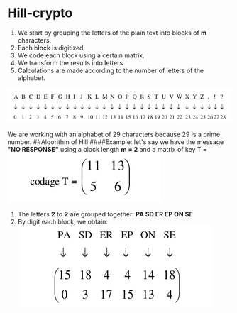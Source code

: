 # Hill-crypto
1. We start by grouping the letters of the plain text into blocks of **m** characters.
2. Each block is digitized.
3. We code each block using a certain matrix.
4. We transform the results into letters.
5. Calculations are made according to the number of letters of the alphabet. 

![char](screenshots/chars.png)

We are working with an alphabet of 29 characters because 29 is a prime number.
##Algorithm of Hill
####Example:
let's say we have the message **"NO RESPONSE"** using a block length **m = 2** and a matrix of key T = ![code1](screenshots/code1.png)
1. The letters **2** to **2** are grouped together: **PA SD ER EP ON SE**
2. By digit each block, we obtain:
  ![code2](screenshots/code2.png)
